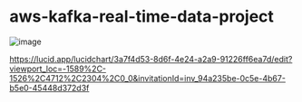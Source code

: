 # aws-kafka-real-time-data-project
![image](https://github.com/datapopcorn/aws-kafka-real-time-data-project/assets/142566886/f60654d5-885f-4d49-83c7-2ba2405afeb3)

https://lucid.app/lucidchart/3a7f4d53-8d6f-4e24-a2a9-91226ff6ea7d/edit?viewport_loc=-1589%2C-1526%2C4712%2C2304%2C0_0&invitationId=inv_94a235be-0c5e-4b67-b5e0-45448d372d3f
